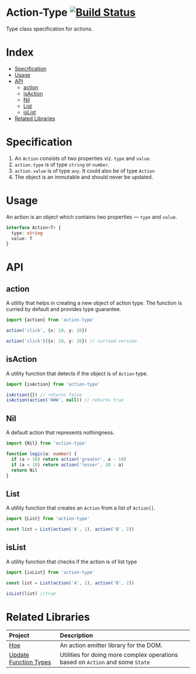 # Action-Type [![Build Status](https://travis-ci.com/tusharmath/action-type.svg?branch=master)](https://travis-ci.com/tusharmath/action-type)

Type class specification for actions.

# Index

- [Specification](#specification)
- [Usage](#usage)
- [API](#api)
  - [action](#action)
  - [isAction](#isaction)
  - [Nil](#nil)
  - [List](#list)
  - [isList](#islist)
- [Related Libraries](#related-libraries)

# Specification

1.  An `Action` consists of two properties viz. `type` and `value`.
2.  `action.type` is of type `string` or `number`.
3.  `action.value` is of type `any`. It could also be of type `Action`
4.  The object is an immutable and should never be updated.

# Usage

An action is an object which contains two properties — `type` and `value`.

```ts
interface Action<T> {
  type: string
  value: T
}
```

# API

## action

A utility that helps in creating a new object of action type. The function is curried by default and provides type guarantee.

```ts
import {action} from 'action-type'

action('click', {x: 10, y: 20})

action('click')({x: 10, y: 20}) // curried version
```

## isAction

A utility function that detects if the object is of `Action` type.

```ts
import {isAction} from 'action-type'

isAction({}) // returns false
isAction(action('WWW', null)) // returns true
```

## Nil

A default action that represents nothingness.

```ts
import {Nil} from 'action-type'

function logic(a: number) {
  if (a > 10) return action('greater', a - 10)
  if (a < 10) return action('lesser', 10 - a)
  return Nil
}
```

## List

A utility function that creates an `Action` from a list of `Action[]`.

```ts
import {List} from 'action-type'

const list = List(action('A', 1), action('B', 2))
```

## isList

A utility function that checks if the action is of list type

```ts
import {isList} from 'action-type'

const list = List(action('A', 1), action('B', 2))

isList(list) //true
```

# Related Libraries

| Project                                                                      | Description                                                                    |
| :--------------------------------------------------------------------------- | :----------------------------------------------------------------------------- |
| [Hoe](https://github.com/tusharmath/hoe)                                     | An action emitter library for the DOM.                                         |
| [Update Function Types](https://github.com/tusharmath/update-function-types) | Utilities for doing more complex operations based on `Action` and some `State` |
